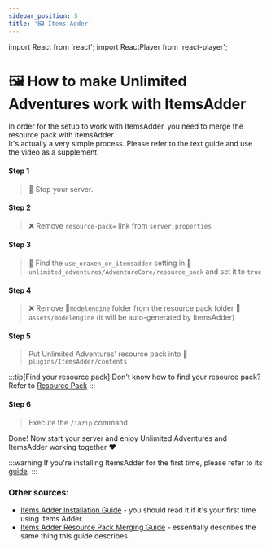 ```yaml
---
sidebar_position: 5
title: '🖼️ Items Adder'
---
```


import React from 'react';
import ReactPlayer from 'react-player';


# 🖼️ How to make Unlimited Adventures work with ItemsAdder

In order for the setup to work with ItemsAdder, you need to merge the resource pack with ItemsAdder.\
It's actually a very simple process. Please refer to the text guide and use the video as a supplement.


#### Step 1
> :red_circle: Stop your server.

#### Step 2
> ❌ Remove `resource-pack=` link from `server.properties`

#### Step 3
> :wrench: Find the `use_oraxen_or_itemsadder` setting in 📁`unlimited_adventures/AdventureCore/resource_pack` and set it to `true`

#### Step 4
> ❌ Remove 📁`modelengine` folder from the resource pack folder 📁`assets/modelengine` (it will be auto-generated by ItemsAdder)

#### Step 5
> Put Unlimited Adventures' resource pack into 📁`plugins/ItemsAdder/contents`

:::tip[Find your resource pack]
Don't know how to find your resource pack? Refer to [Resource Pack](resource-pack)
:::

#### Step 6
> Execute the `/iazip` command.

Done! Now start your server and enjoy Unlimited Adventures and ItemsAdder working together :heart:

:::warning
If you're installing ItemsAdder for the first time, please refer to its [guide](https://itemsadder.devs.beer/first-install).
:::


<ReactPlayer playing controls url="https://youtu.be/2nsQDgKO4oo"/>



### Other sources:

- [Items Adder Installation Guide](https://itemsadder.devs.beer/first-install) - you should read it if it's your first time using Items Adder.
- [Items Adder Resource Pack Merging Guide](https://itemsadder.devs.beer/plugin-usage/merge-resourcepacks) - essentially describes the same thing this guide describes.
